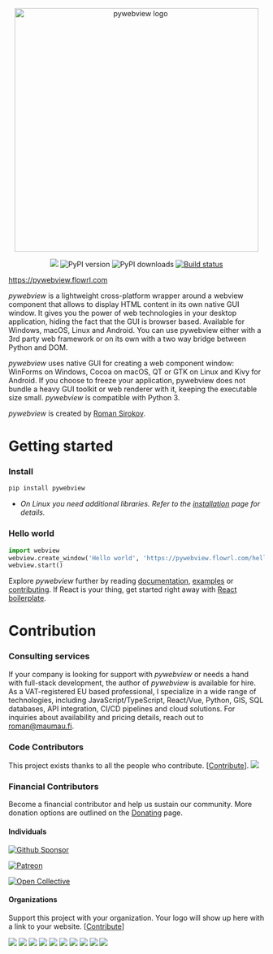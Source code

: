 <p align='center'><img src='logo/logo.png' width=480 alt='pywebview logo'/></p>

<p align='center'><a href="https://opencollective.com/pywebview" alt="Financial Contributors on Open Collective"><img src="https://opencollective.com/pywebview/all/badge.svg?label=financial+contributors" /></a> <img src="https://badge.fury.io/py/pywebview.svg" alt="PyPI version" /> <img src="https://img.shields.io/pypi/dm/pywebview" alt="PyPI downloads" /> <a href="https://ci.appveyor.com/project/r0x0r/pywebview"><img src="https://ci.appveyor.com/api/projects/status/nu6mbhvbq03wudxd/branch/master?svg=true" alt="Build status" /></a>

https://pywebview.flowrl.com
</p>


_pywebview_ is a lightweight cross-platform wrapper around a webview component that allows to display HTML content in its own native GUI window. It gives you the power of web technologies in your desktop application, hiding the fact that the GUI is browser based. Available for Windows, macOS, Linux and Android. You can use pywebview either with a 3rd party web framework or on its own with a two way bridge between Python and DOM.

_pywebview_ uses native GUI for creating a web component window: WinForms on Windows, Cocoa on macOS, QT or GTK on Linux and Kivy for Android. If you choose to freeze your application, pywebview does not bundle a heavy GUI toolkit or web renderer with it, keeping the executable size small. _pywebview_ is compatible with Python 3.

_pywebview_ is created by [Roman Sirokov](https://github.com/r0x0r/).


# Getting started

### Install


``` bash
pip install pywebview
```
- _On Linux you need additional libraries. Refer to the [installation](https://pywebview.flowrl.com/guide/installation.html) page for details._


### Hello world
``` python
import webview
webview.create_window('Hello world', 'https://pywebview.flowrl.com/hello')
webview.start()
```

Explore _pywebview_ further by reading [documentation](https://pywebview.flowrl.com/guide), [examples](https://pywebview.flowrl.com/examples) or [contributing](https://pywebview.flowrl.com/contributing). If React is your thing, get started right away with [React boilerplate](https://github.com/r0x0r/pywebview-react-boilerplate).


# Contribution

### Consulting services

If your company is looking for support with _pywebview_ or needs a hand with full-stack development, the author of _pywebview_ is available for hire. As a VAT-registered EU based professional, I specialize in a wide range of technologies, including JavaScript/TypeScript, React/Vue, Python, GIS, SQL databases, API integration, CI/CD pipelines and cloud solutions. For inquiries about availability and pricing details, reach out to roman@maumau.fi.

### Code Contributors

This project exists thanks to all the people who contribute. [[Contribute](docs/contributing/README.md)].
<a href="https://github.com/r0x0r/pywebview/graphs/contributors"><img src="https://opencollective.com/pywebview/contributors.svg?width=890&button=false" /></a>

### Financial Contributors

Become a financial contributor and help us sustain our community. More donation options are outlined on the [Donating](https://pywebview.flowrl.com/contributing/donating.html) page.


#### Individuals

[![Github Sponsor](/github_sponsor_button.png)](https://github.com/sponsors/r0x0r)

[![Patreon](/patreon.png)](https://www.patreon.com/bePatron?u=13226105)

[![Open Collective](/opencollective.png)](https://opencollective.com/pywebview/donate)

#### Organizations

Support this project with your organization. Your logo will show up here with a link to your website. [[Contribute](https://opencollective.com/pywebview/contribute)]

<a href="https://opencollective.com/pywebview/organization/0/website"><img src="https://opencollective.com/pywebview/organization/0/avatar.svg"></a>
<a href="https://opencollective.com/pywebview/organization/1/website"><img src="https://opencollective.com/pywebview/organization/1/avatar.svg"></a>
<a href="https://opencollective.com/pywebview/organization/2/website"><img src="https://opencollective.com/pywebview/organization/2/avatar.svg"></a>
<a href="https://opencollective.com/pywebview/organization/3/website"><img src="https://opencollective.com/pywebview/organization/3/avatar.svg"></a>
<a href="https://opencollective.com/pywebview/organization/4/website"><img src="https://opencollective.com/pywebview/organization/4/avatar.svg"></a>
<a href="https://opencollective.com/pywebview/organization/5/website"><img src="https://opencollective.com/pywebview/organization/5/avatar.svg"></a>
<a href="https://opencollective.com/pywebview/organization/6/website"><img src="https://opencollective.com/pywebview/organization/6/avatar.svg"></a>
<a href="https://opencollective.com/pywebview/organization/7/website"><img src="https://opencollective.com/pywebview/organization/7/avatar.svg"></a>
<a href="https://opencollective.com/pywebview/organization/8/website"><img src="https://opencollective.com/pywebview/organization/8/avatar.svg"></a>
<a href="https://opencollective.com/pywebview/organization/9/website"><img src="https://opencollective.com/pywebview/organization/9/avatar.svg"></a>
